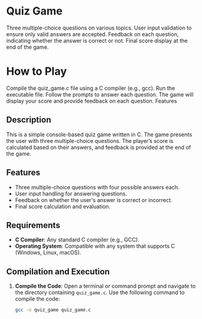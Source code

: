 
# Quiz Game
Three multiple-choice questions on various topics.
User input validation to ensure only valid answers are accepted.
Feedback on each question, indicating whether the answer is correct or not.
Final score display at the end of the game.


# How to Play

Compile the quiz_game.c file using a C compiler (e.g., gcc).
Run the executable file.
Follow the prompts to answer each question.
The game will display your score and provide feedback on each question.
Features

## Description

This is a simple console-based quiz game written in C. The game presents the user with three multiple-choice questions. The player’s score is calculated based on their answers, and feedback is provided at the end of the game.

## Features

- Three multiple-choice questions with four possible answers each.
- User input handling for answering questions.
- Feedback on whether the user's answer is correct or incorrect.
- Final score calculation and evaluation.

## Requirements

- **C Compiler**: Any standard C compiler (e.g., GCC).
- **Operating System**: Compatible with any system that supports C (Windows, Linux, macOS).

## Compilation and Execution

1. **Compile the Code**:
   Open a terminal or command prompt and navigate to the directory containing `quiz_game.c`. Use the following command to compile the code:

   ```bash
   gcc -o quiz_game quiz_game.c
